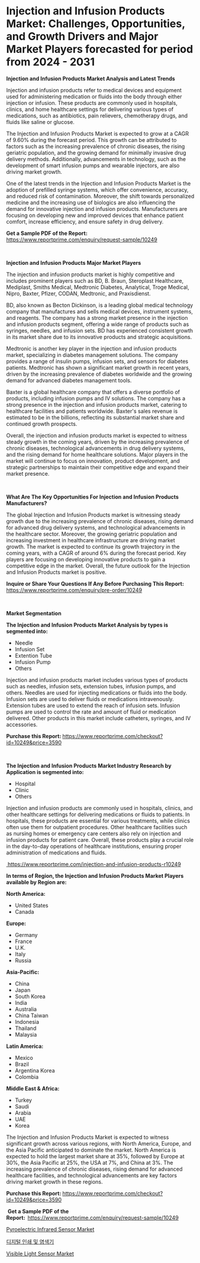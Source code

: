 <p><h1>Injection and Infusion Products Market: Challenges, Opportunities, and Growth Drivers and Major Market Players forecasted for period from 2024 - 2031</h1></p><p><strong>Injection and Infusion Products Market Analysis and Latest Trends</strong></p>
<p><p>Injection and infusion products refer to medical devices and equipment used for administering medication or fluids into the body through either injection or infusion. These products are commonly used in hospitals, clinics, and home healthcare settings for delivering various types of medications, such as antibiotics, pain relievers, chemotherapy drugs, and fluids like saline or glucose.</p><p>The Injection and Infusion Products Market is expected to grow at a CAGR of 9.60% during the forecast period. This growth can be attributed to factors such as the increasing prevalence of chronic diseases, the rising geriatric population, and the growing demand for minimally invasive drug delivery methods. Additionally, advancements in technology, such as the development of smart infusion pumps and wearable injectors, are also driving market growth.</p><p>One of the latest trends in the Injection and Infusion Products Market is the adoption of prefilled syringe systems, which offer convenience, accuracy, and reduced risk of contamination. Moreover, the shift towards personalized medicine and the increasing use of biologics are also influencing the demand for innovative injection and infusion products. Manufacturers are focusing on developing new and improved devices that enhance patient comfort, increase efficiency, and ensure safety in drug delivery.</p></p>
<p><strong>Get a Sample PDF of the Report:&nbsp;</strong> <a href="https://www.reportprime.com/enquiry/request-sample/10249">https://www.reportprime.com/enquiry/request-sample/10249</a></p>
<p>&nbsp;</p>
<p><strong>Injection and Infusion Products Major Market Players</strong></p>
<p><p>The injection and infusion products market is highly competitive and includes prominent players such as BD, B. Braun, Steroplast Healthcare, Mediplast, Smiths Medical, Medtronic Diabetes, Analytical, Troge Medical, Nipro, Baxter, Pfizer, CODAN, Medtronic, and Praxisdienst.</p><p>BD, also known as Becton Dickinson, is a leading global medical technology company that manufactures and sells medical devices, instrument systems, and reagents. The company has a strong market presence in the injection and infusion products segment, offering a wide range of products such as syringes, needles, and infusion sets. BD has experienced consistent growth in its market share due to its innovative products and strategic acquisitions.</p><p>Medtronic is another key player in the injection and infusion products market, specializing in diabetes management solutions. The company provides a range of insulin pumps, infusion sets, and sensors for diabetes patients. Medtronic has shown a significant market growth in recent years, driven by the increasing prevalence of diabetes worldwide and the growing demand for advanced diabetes management tools.</p><p>Baxter is a global healthcare company that offers a diverse portfolio of products, including infusion pumps and IV solutions. The company has a strong presence in the injection and infusion products market, catering to healthcare facilities and patients worldwide. Baxter's sales revenue is estimated to be in the billions, reflecting its substantial market share and continued growth prospects.</p><p>Overall, the injection and infusion products market is expected to witness steady growth in the coming years, driven by the increasing prevalence of chronic diseases, technological advancements in drug delivery systems, and the rising demand for home healthcare solutions. Major players in the market will continue to focus on innovation, product development, and strategic partnerships to maintain their competitive edge and expand their market presence.</p></p>
<p>&nbsp;</p>
<p><strong>What Are The Key Opportunities For Injection and Infusion Products Manufacturers?</strong></p>
<p><p>The global Injection and Infusion Products market is witnessing steady growth due to the increasing prevalence of chronic diseases, rising demand for advanced drug delivery systems, and technological advancements in the healthcare sector. Moreover, the growing geriatric population and increasing investment in healthcare infrastructure are driving market growth. The market is expected to continue its growth trajectory in the coming years, with a CAGR of around 6% during the forecast period. Key players are focusing on developing innovative products to gain a competitive edge in the market. Overall, the future outlook for the Injection and Infusion Products market is positive.</p></p>
<p><strong>Inquire or Share Your Questions If Any Before Purchasing This Report:</strong> <a href="https://www.reportprime.com/enquiry/pre-order/10249">https://www.reportprime.com/enquiry/pre-order/10249</a></p>
<p>&nbsp;</p>
<p><strong>Market Segmentation</strong></p>
<p><strong>The Injection and Infusion Products Market Analysis by types is segmented into:</strong></p>
<p><ul><li>Needle</li><li>Infusion Set</li><li>Extention Tube</li><li>Infusion Pump</li><li>Others</li></ul></p>
<p><p>Injection and infusion products market includes various types of products such as needles, infusion sets, extension tubes, infusion pumps, and others. Needles are used for injecting medications or fluids into the body. Infusion sets are used to deliver fluids or medications intravenously. Extension tubes are used to extend the reach of infusion sets. Infusion pumps are used to control the rate and amount of fluid or medication delivered. Other products in this market include catheters, syringes, and IV accessories.</p></p>
<p><strong>Purchase this Report:&nbsp;</strong><a href="https://www.reportprime.com/checkout?id=10249&price=3590">https://www.reportprime.com/checkout?id=10249&price=3590</a></p>
<p>&nbsp;</p>
<p><strong>The Injection and Infusion Products Market Industry Research by Application is segmented into:</strong></p>
<p><ul><li>Hospital</li><li>Clinic</li><li>Others</li></ul></p>
<p><p>Injection and infusion products are commonly used in hospitals, clinics, and other healthcare settings for delivering medications or fluids to patients. In hospitals, these products are essential for various treatments, while clinics often use them for outpatient procedures. Other healthcare facilities such as nursing homes or emergency care centers also rely on injection and infusion products for patient care. Overall, these products play a crucial role in the day-to-day operations of healthcare institutions, ensuring proper administration of medications and fluids.</p></p>
<p><a href="https://www.reportprime.com/injection-and-infusion-products-r10249">&nbsp;https://www.reportprime.com/injection-and-infusion-products-r10249</a></p>
<p><strong>In terms of Region, the Injection and Infusion Products Market Players available by Region are:</strong></p>
<p>
    <p> <strong> North America: </strong>
        <ul>
            <li>United States</li>
            <li>Canada</li>
        </ul>
        </p> 
    <p> <strong> Europe: </strong>
        <ul>
            <li>Germany</li>
            <li>France</li>
            <li>U.K.</li>
            <li>Italy</li>
            <li>Russia</li>
        </ul>
        </p> 
    <p> <strong> Asia-Pacific: </strong>
        <ul>
            <li>China</li>
            <li>Japan</li>
            <li>South Korea</li>
            <li>India</li>
            <li>Australia</li>
            <li>China Taiwan</li>
            <li>Indonesia</li>
            <li>Thailand</li>
            <li>Malaysia</li>
        </ul>
        </p> 
    <p> <strong> Latin America: </strong>
        <ul>
            <li>Mexico</li>
            <li>Brazil</li>
            <li>Argentina Korea</li>
            <li>Colombia</li>
        </ul>
        </p> 
    <p> <strong> Middle East & Africa: </strong>
        <ul>
            <li>Turkey</li>
            <li>Saudi</li>
            <li>Arabia</li>
            <li>UAE</li>
            <li>Korea</li>
        </ul>
    </p>
    </p>
<p><p>The Injection and Infusion Products Market is expected to witness significant growth across various regions, with North America, Europe, and the Asia Pacific anticipated to dominate the market. North America is expected to hold the largest market share at 35%, followed by Europe at 30%, the Asia Pacific at 25%, the USA at 7%, and China at 3%. The increasing prevalence of chronic diseases, rising demand for advanced healthcare facilities, and technological advancements are key factors driving market growth in these regions.</p></p>
<p><strong>Purchase this Report: </strong><a href="https://www.reportprime.com/checkout?id=10249&price=3590">https://www.reportprime.com/checkout?id=10249&price=3590</a></p>
<p>&nbsp;<strong>Get a Sample PDF of the Report:&nbsp;&nbsp;</strong><a href="https://www.reportprime.com/enquiry/request-sample/10249">https://www.reportprime.com/enquiry/request-sample/10249</a></p>
<p><strong></strong></p>
<p><p><a href="https://iodized-pantydraco-05c.notion.site/Pyroelectric-Infrared-Sensor-Market-Analysis-Its-CAGR-Market-Segmentation-and-Global-Industry-Over-b7e79c987c2a4315a39323defa704544">Pyroelectric Infrared Sensor Market</a></p><p><a href="https://medium.com/@maryamsipes/%EB%94%94%EC%A7%80%ED%84%B8-%ED%94%84%EB%A6%B0%ED%8C%85-%EB%B0%8F-%EC%97%BC%EC%83%89%EA%B8%B0-%EC%8B%9C%EC%9E%A5%EC%9D%80-%EC%8B%9C%EC%9E%A5-%EC%A0%90%EC%9C%A0%EC%9C%A8-%EC%8B%9C%EC%9E%A5-%EB%8F%99%ED%96%A5-%EB%B0%8F-%EC%8B%9C%EC%9E%A5-%EC%84%B1%EC%9E%A5%EC%97%90-%EB%8C%80%ED%95%9C-%EC%A0%95%EB%B3%B4%EB%A5%BC-%EC%A0%9C%EA%B3%B5%ED%95%A9%EB%8B%88%EB%8B%A4-587e85654dcc">디지털 인쇄 및 염색기</a></p><p><a href="https://noble-drawer-34c.notion.site/Visible-Light-Sensor-Market-Competitive-Analysis-Market-Trends-and-Forecast-to-2031-568c02f9a3f1481f8dd48a6f31b4c8a2">Visible Light Sensor Market</a></p></p>